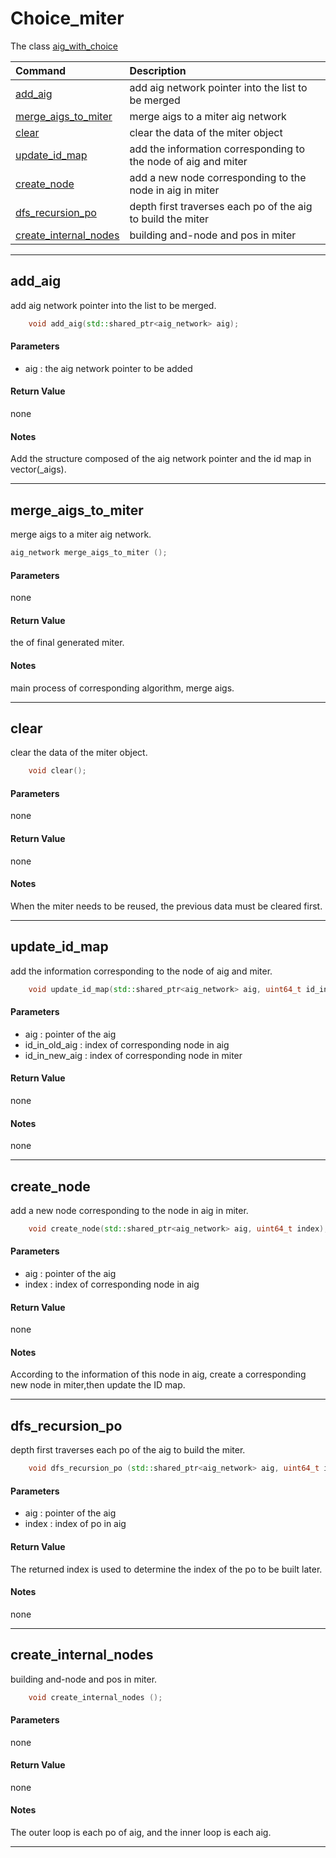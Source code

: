 # Choice_miter

The class [aig_with_choice](fpga-map-tool/include/operations/algorithms/choice_miter.hpp) 

| Command                                         | Description                                                    |
| :---------------------------------------------- | :------------------------------------------------------------- |
| [add_aig](#add_aig)                             | add aig network pointer into the list to be merged             |
| [merge_aigs_to_miter](#merge_aigs_to_miter)     | merge aigs to a miter aig network                              |
| [clear](#clear)                                 | clear the data of the miter object                             |
| [update_id_map](#update_id_map)                 | add the information corresponding to the node of aig and miter |
| [create_node](#create_node)                     | add a new node corresponding to the node in aig in miter       |
| [dfs_recursion_po](#dfs_recursion_po)           | depth first traverses each po of the aig to build the miter    |
| [create_internal_nodes](#create_internal_nodes) | building and-node and pos in miter                             |

---

## add_aig

add aig network pointer into the list to be merged.

```cpp
    void add_aig(std::shared_ptr<aig_network> aig);
```

#### Parameters

+ aig : the aig network pointer to be added

#### Return Value

none

#### Notes

Add the structure composed of the aig network pointer and the id map in vector(_aigs).

---

## merge_aigs_to_miter

merge aigs to a miter aig network.

```cpp
aig_network merge_aigs_to_miter ();
```

#### Parameters

none

#### Return Value

the of final generated miter.

#### Notes

main process of corresponding algorithm, merge aigs.

---

## clear

clear the data of the miter object.

```cpp
    void clear();
```

#### Parameters

none

#### Return Value

none

#### Notes

When the miter needs to be reused, the previous data must be cleared first.

---

## update_id_map

add the information corresponding to the node of aig and miter.

```cpp
    void update_id_map(std::shared_ptr<aig_network> aig, uint64_t id_in_old_aig, uint64_t id_in_new_aig);
```

#### Parameters

 + aig : pointer of the aig
 + id_in_old_aig : index of corresponding node in aig
 + id_in_new_aig : index of corresponding node in miter

#### Return Value

none

#### Notes

none

---

## create_node

add a new node corresponding to the node in aig in miter.

```cpp
    void create_node(std::shared_ptr<aig_network> aig, uint64_t index);
```

#### Parameters

 + aig : pointer of the aig
 + index : index of corresponding node in aig

#### Return Value

none

#### Notes

According to the information of this node in aig, create a corresponding new node in miter,then update the ID map.

---

## dfs_recursion_po

depth first traverses each po of the aig to build the miter.

```cpp
    void dfs_recursion_po (std::shared_ptr<aig_network> aig, uint64_t index);
```

#### Parameters

 + aig : pointer of the aig
 + index : index of po in aig

#### Return Value

The returned index is used to determine the index of the po to be built later.

#### Notes

none

---

## create_internal_nodes

building and-node and pos in miter.

```cpp
    void create_internal_nodes ();
```

#### Parameters

none
#### Return Value

none

#### Notes

The outer loop is each po of aig, and the inner loop is each aig.

* * *
